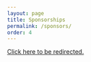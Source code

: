 ```yaml
---
layout: page
title: Sponsorships
permalink: /sponsors/
order: 4
---
```

<script>
    window.location.href = '/assets/sponsorshippdf.pdf';
</script>
<a href='/assets/sponsorshippdf.pdf'>Click here to be redirected.</a>